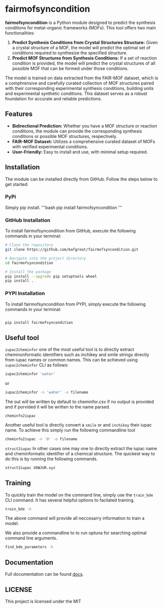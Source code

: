 # fairmofsyncondition

**fairmofsyncondition** is a Python module designed to predict the synthesis conditions for metal-organic frameworks (MOFs). This tool offers two main functionalities:

1. **Predict Synthesis Conditions from Crystal Structures Structure:** Given a crystal structure of a MOF, the model will predict the optimal set of conditions required to synthesize the specified structure.
2. **Predict MOF Structures from Synthesis Conditions:** If a set of reaction condition is provided, the model will predict the crystal structures of all possible MOF that can be formed under those conditions.

The model is trained on data extracted from the FAIR-MOF dataset, which is a comphrensive and carefully curated collection of MOF structures paired with their corresponding experimental synthesis conditions, building units and experimental synthetic conditions. This dataset serves as a robust foundation for accurate and reliable predictions.

## Features

- **Bidirectional Prediction:** Whether you have a MOF structure or reaction conditions, the module can provide the corresponding synthesis conditions or possible MOF structures, respectively.
- **FAIR-MOF Dataset:** Utilizes a comprehensive curated dataset of MOFs with verified experimental conditions.
- **User-Friendly:** Easy to install and use, with minimal setup required.

## Installation

The module can be installed directly from GitHub. Follow the steps below to get started:

### PyPi
Simply pip install.
'''bash
pip install fairmofsyncondition
'''

### GitHub Installation

To install fairmofsyncondition from GitHub, execute the following commands in your terminal:

```bash
# Clone the repository
git clone https://github.com/bafgreat/fairmofsyncondition.git

# Navigate into the project directory
cd fairmofsyncondition

# Install the package
pip install --upgrade pip setuptools wheel
pip install .
```

### PYPI Installation

To install fairmofsyncondition from PYPI, simply execute the following commands in your terminal:

```Python

pip install fairmofsyncondition

```

## Useful tool

`iupac2cheminfor`
one of the most useful tool is to directly extract cheminonformatic identifiers such
as inchikey and smile strings directly from iupac names or common names. This can be
achieved using `iupac2cheminfor` CLI as follows:

```bash
iupac2cheminfor 'water'
```

or

```bash
iupac2cheminfor -n 'water' -o filename
```

The out will be written by default to cheminfor.csv if no output is provided
and if porvided it will be written to the name parsed.

`cheminfo2iupac`

Another useful tool is directly convert a `smile` or and `inchikey` their iupac name.
To achieve this simply run the following commandline tool

```bash
cheminfo2iupac -n 'O' -o filename
```

`struct2iupac`
In other cases one may one to directly extract the iupac name and cheminformatic identifier of a chemical structure.
The quickest way to do this is by running the following commands.

```bash
struct2iupac XOWJUR.xyz
```

## Training

To quickly train the model on the command line, simply use the
`train_bde` CLI command. It has several helpful options to facilated
training.

```bash
train_bde -h
```

The above command will provide all neccesarry information to train a model.

We also provide a commandline to to run optuna for searching optimal
command line arguments.

```bash
find_bde_parameters -h
```

## Documentation

Full documentation can be found [docs](https://bafgreat.github.io/fairmofsyncondition/).

## LICENSE

This project is licensed under the MIT
